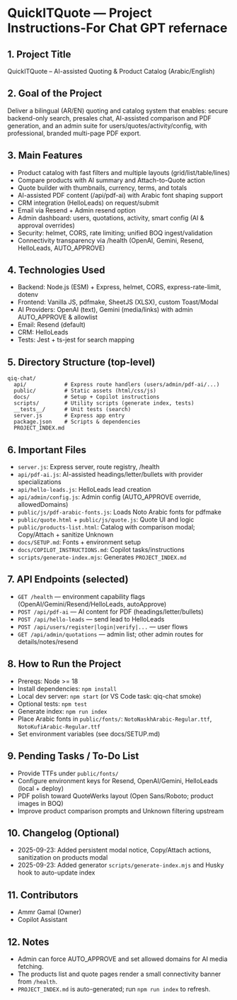 # QuickITQuote — Project Instructions-For Chat GPT refernace

## 1. Project Title
QuickITQuote – AI-assisted Quoting & Product Catalog (Arabic/English)

## 2. Goal of the Project
Deliver a bilingual (AR/EN) quoting and catalog system that enables: secure backend-only search, presales chat, AI-assisted comparison and PDF generation, and an admin suite for users/quotes/activity/config, with professional, branded multi-page PDF export.

## 3. Main Features
- Product catalog with fast filters and multiple layouts (grid/list/table/lines)
- Compare products with AI summary and Attach-to-Quote action
- Quote builder with thumbnails, currency, terms, and totals
- AI-assisted PDF content (/api/pdf-ai) with Arabic font shaping support
- CRM integration (HelloLeads) on request/submit
- Email via Resend + Admin resend option
- Admin dashboard: users, quotations, activity, smart config (AI & approval overrides)
- Security: helmet, CORS, rate limiting; unified BOQ ingest/validation
- Connectivity transparency via /health (OpenAI, Gemini, Resend, HelloLeads, AUTO_APPROVE)

## 4. Technologies Used
- Backend: Node.js (ESM) + Express, helmet, CORS, express-rate-limit, dotenv
- Frontend: Vanilla JS, pdfmake, SheetJS (XLSX), custom Toast/Modal
- AI Providers: OpenAI (text), Gemini (media/links) with admin AUTO_APPROVE & allowlist
- Email: Resend (default)
- CRM: HelloLeads
- Tests: Jest + ts-jest for search mapping

## 5. Directory Structure (top-level)
```
qiq-chat/
  api/            # Express route handlers (users/admin/pdf-ai/...) 
  public/         # Static assets (html/css/js)
  docs/           # Setup + Copilot instructions
  scripts/        # Utility scripts (generate index, tests)
  __tests__/      # Unit tests (search)
  server.js       # Express app entry
  package.json    # Scripts & dependencies
  PROJECT_INDEX.md
```

## 6. Important Files
- `server.js`: Express server, route registry, /health
- `api/pdf-ai.js`: AI-assisted headings/letter/bullets with provider specializations
- `api/hello-leads.js`: HelloLeads lead creation
- `api/admin/config.js`: Admin config (AUTO_APPROVE override, allowedDomains)
- `public/js/pdf-arabic-fonts.js`: Loads Noto Arabic fonts for pdfmake
- `public/quote.html` + `public/js/quote.js`: Quote UI and logic
- `public/products-list.html`: Catalog with comparison modal; Copy/Attach + sanitize Unknown
- `docs/SETUP.md`: Fonts + environment setup
- `docs/COPILOT_INSTRUCTIONS.md`: Copilot tasks/instructions
- `scripts/generate-index.mjs`: Generates `PROJECT_INDEX.md`

## 7. API Endpoints (selected)
- `GET /health` — environment capability flags (OpenAI/Gemini/Resend/HelloLeads, autoApprove)
- `POST /api/pdf-ai` — AI content for PDF (headings/letter/bullets)
- `POST /api/hello-leads` — send lead to HelloLeads
- `POST /api/users/register|login|verify|...` — user flows
- `GET /api/admin/quotations` — admin list; other admin routes for details/notes/resend

## 8. How to Run the Project
- Prereqs: Node >= 18
- Install dependencies: `npm install`
- Local dev server: `npm start` (or VS Code task: qiq-chat smoke)
- Optional tests: `npm test`
- Generate index: `npm run index`
- Place Arabic fonts in `public/fonts/`: `NotoNaskhArabic-Regular.ttf`, `NotoKufiArabic-Regular.ttf`
- Set environment variables (see docs/SETUP.md)

## 9. Pending Tasks / To-Do List
- Provide TTFs under `public/fonts/`
- Configure environment keys for Resend, OpenAI/Gemini, HelloLeads (local + deploy)
- PDF polish toward QuoteWerks layout (Open Sans/Roboto; product images in BOQ)
- Improve product comparison prompts and Unknown filtering upstream

## 10. Changelog (Optional)
- 2025-09-23: Added persistent modal notice, Copy/Attach actions, sanitization on products modal
- 2025-09-23: Added generator `scripts/generate-index.mjs` and Husky hook to auto-update index

## 11. Contributors
- Ammr Gamal (Owner)
- Copilot Assistant

## 12. Notes
- Admin can force AUTO_APPROVE and set allowed domains for AI media fetching.
- The products list and quote pages render a small connectivity banner from `/health`.
- `PROJECT_INDEX.md` is auto-generated; run `npm run index` to refresh.
